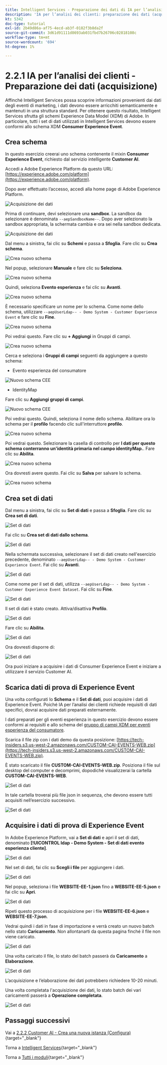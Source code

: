 ```yaml
---
title: Intelligent Services - Preparazione dei dati di IA per l’analisi dei clienti (acquisizione)
description: 'IA per l’analisi dei clienti: preparazione dei dati (acquisizione)'
kt: 5342
doc-type: tutorial
exl-id: 2b49d86a-af75-4ecd-ab3f-0182f3b8da2f
source-git-commit: 3d61d91111d8693ab031fbd7b26706c02818108c
workflow-type: tm+mt
source-wordcount: '694'
ht-degree: 1%

---
```


# 2.2.1 IA per l’analisi dei clienti - Preparazione dei dati (acquisizione)

Affinché Intelligent Services possa scoprire informazioni provenienti dai dati degli eventi di marketing, i dati devono essere arricchiti semanticamente e mantenuti in una struttura standard. Per ottenere questo risultato, Intelligent Services sfrutta gli schemi Experience Data Model (XDM) di Adobe.
In particolare, tutti i set di dati utilizzati in Intelligent Services devono essere conformi allo schema XDM **Consumer Experience Event**.

## Crea schema

In questo esercizio creerai uno schema contenente il mixin **Consumer Experience Event**, richiesto dal servizio intelligente **Customer AI**.

Accedi a Adobe Experience Platform da questo URL: [https://experience.adobe.com/platform](https://experience.adobe.com/platform).

Dopo aver effettuato l’accesso, accedi alla home page di Adobe Experience Platform.

![Acquisizione dei dati](../../datacollection/dc1.2/images/home.png)

Prima di continuare, devi selezionare una **sandbox**. La sandbox da selezionare è denominata ``--aepSandboxName--``. Dopo aver selezionato la sandbox appropriata, la schermata cambia e ora sei nella sandbox dedicata.

![Acquisizione dei dati](../../datacollection/dc1.2/images/sb1.png)

Dal menu a sinistra, fai clic su **Schemi** e passa a **Sfoglia**. Fare clic su **Crea schema**.

![Crea nuovo schema](./images/createschemabutton.png)

Nel popup, selezionare **Manuale** e fare clic su **Seleziona**.

![Crea nuovo schema](./images/schmanual.png)

Quindi, seleziona **Evento esperienza** e fai clic su **Avanti**.

![Crea nuovo schema](./images/xdmee.png)

È necessario specificare un nome per lo schema. Come nome dello schema, utilizzare `--aepUserLdap-- - Demo System - Customer Experience Event` e fare clic su **Fine**.

![Crea nuovo schema](./images/schname.png)

Poi vedrai questo. Fare clic su **+ Aggiungi** in Gruppi di campi.

![Crea nuovo schema](./images/xdmee1.png)

Cerca e seleziona i **Gruppi di campi** seguenti da aggiungere a questo schema:

- Evento esperienza del consumatore

![Nuovo schema CEE](./images/cee1.png)

- IdentityMap

Fare clic su **Aggiungi gruppi di campi**.

![Nuovo schema CEE](./images/cee2.png)

Poi vedrai questo. Quindi, seleziona il nome dello schema. Abilitare ora lo schema per il **profilo** facendo clic sull&#39;interruttore **profilo**.

![Crea nuovo schema](./images/xdmee3.png)

Poi vedrai questo. Selezionare la casella di controllo per **I dati per questo schema conterranno un&#39;identità primaria nel campo identityMap.**. Fare clic su **Abilita**.

![Crea nuovo schema](./images/xdmee4.png)

Ora dovresti avere questo. Fai clic su **Salva** per salvare lo schema.

![Crea nuovo schema](./images/xdmee5.png)

## Crea set di dati

Dal menu a sinistra, fai clic su **Set di dati** e passa a **Sfoglia**. Fare clic su **Crea set di dati**.

![Set di dati](./images/createds.png)

Fai clic su **Crea set di dati dallo schema**.

![Set di dati](./images/createdatasetfromschema.png)

Nella schermata successiva, selezionare il set di dati creato nell&#39;esercizio precedente, denominato `--aepUserLdap-- - Demo System - Customer Experience Event`. Fai clic su **Avanti**.

![Set di dati](./images/createds1.png)

Come nome per il set di dati, utilizza `--aepUserLdap-- - Demo System - Customer Experience Event Dataset`. Fai clic su **Fine**.

![Set di dati](./images/createds2.png)

Il set di dati è stato creato. Attiva/disattiva **Profilo**.

![Set di dati](./images/createds3.png)

Fare clic su **Abilita**.

![Set di dati](./images/createds4.png)

Ora dovresti disporre di:

![Set di dati](./images/createds5.png)

Ora puoi iniziare a acquisire i dati di Consumer Experience Event e iniziare a utilizzare il servizio Customer AI.

## Scarica dati di prova di Experience Event

Una volta configurati lo **Schema** e il **Set di dati**, puoi acquisire i dati di Experience Event. Poiché IA per l’analisi dei clienti richiede requisiti di dati specifici, dovrai acquisire dati preparati esternamente.

I dati preparati per gli eventi esperienza in questo esercizio devono essere conformi ai requisiti e allo schema del [gruppo di campi XDM per eventi esperienza del consumatore](https://github.com/adobe/xdm/blob/797cf4930d5a80799a095256302675b1362c9a15/docs/reference/context/experienceevent-consumer.schema.md).

Scarica il file zip con i dati demo da questa posizione: [https://tech-insiders.s3.us-west-2.amazonaws.com/CUSTOM-CAI-EVENTS-WEB.zip](https://tech-insiders.s3.us-west-2.amazonaws.com/CUSTOM-CAI-EVENTS-WEB.zip).

È stato scaricato il file **CUSTOM-CAI-EVENTS-WEB.zip**. Posiziona il file sul desktop del computer e decomprimi, dopodiché visualizzerai la cartella **CUSTOM-CAI-EVENTS-WEB**.

![Set di dati](./images/ingest.png)

In tale cartella troverai più file json in sequenza, che devono essere tutti acquisiti nell’esercizio successivo.

![Set di dati](./images/ingest1a.png)

## Acquisire i dati di prova di Experience Event

In Adobe Experience Platform, vai a **Set di dati** e apri il set di dati, denominato **[!UICONTROL ldap - Demo System - Set di dati evento esperienza cliente]**.

![Set di dati](./images/ingest1.png)

Nel set di dati, fai clic su **Scegli i file** per aggiungere i dati.

![Set di dati](./images/ingest2.png)

Nel popup, seleziona i file **WEBSITE-EE-1.json** fino a **WEBSITE-EE-5.json** e fai clic su **Apri**.

![Set di dati](./images/ingest3.png)

Ripeti questo processo di acquisizione per i file **WEBSITE-EE-6.json** e **WEBSITE-EE-7.json**.

Vedrai quindi i dati in fase di importazione e verrà creato un nuovo batch nello stato **Caricamento**. Non allontanarti da questa pagina finché il file non viene caricato.

![Set di dati](./images/ingest4.png)

Una volta caricato il file, lo stato del batch passerà da **Caricamento** a **Elaborazione**.

![Set di dati](./images/ingest5.png)

L’acquisizione e l’elaborazione dei dati potrebbero richiedere 10-20 minuti.

Una volta completata l&#39;acquisizione dei dati, lo stato batch dei vari caricamenti passerà a **Operazione completata**.

![Set di dati](./images/ingest7.png)

## Passaggi successivi

Vai a [2.2.2 Customer AI - Crea una nuova istanza (Configura)](./ex2.md){target="_blank"}

Torna a [Intelligent Services](./intelligent-services.md){target="_blank"}

Torna a [Tutti i moduli](./../../../../overview.md){target="_blank"}
